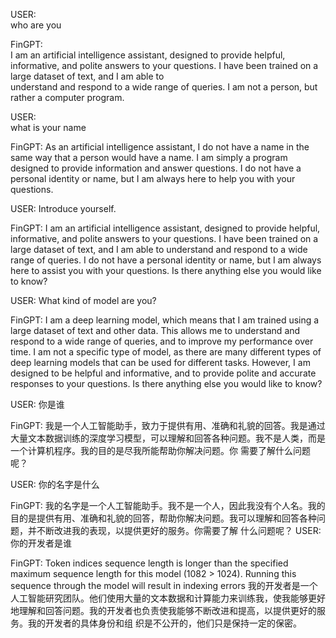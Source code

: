 USER:                                                                                                                                                                                        
who are you                                                                                                                                                                                  
                                                                                                                                                                                             
FinGPT:                                                                                                                                                                                      
I am an artificial intelligence assistant, designed to provide helpful, informative, and polite answers to your questions. I have been trained on a large dataset of text, and I am able to  
understand and respond to a wide range of queries. I am not a person, but rather a computer program.                                                                                         
                                                                                                                                                                                             
USER:                                                                                                                                                                                        
what is your name                                                                                                                                                                            
                                                                                                                                                                                             
FinGPT:
As an artificial intelligence assistant, I do not have a name in the same way that a person would have a name. I am simply a program designed to provide information and answer questions. I
do not have a personal identity or name, but I am always here to help you with your questions.

USER:
Introduce yourself.

FinGPT:
I am an artificial intelligence assistant, designed to provide helpful, informative, and polite answers to your questions. I have been trained on a large dataset of text, and I am able to
understand and respond to a wide range of queries. I do not have a personal identity or name, but I am always here to assist you with your questions. Is there anything else you would like
to know?

USER:
What kind of model are you?

FinGPT:
I am a deep learning model, which means that I am trained using a large dataset of text and other data. This allows me to understand and respond to a wide range of queries, and to improve
my performance over time. I am not a specific type of model, as there are many different types of deep learning models that can be used for different tasks. However, I am designed to be
helpful and informative, and to provide polite and accurate responses to your questions. Is there anything else you would like to know?

USER:
你是谁

FinGPT:
我是一个人工智能助手，致力于提供有用、准确和礼貌的回答。我是通过大量文本数据训练的深度学习模型，可以理解和回答各种问题。我不是人类，而是一个计算机程序。我的目的是尽我所能帮助你解决问题。你
需要了解什么问题呢？

USER:
你的名字是什么

FinGPT:
我的名字是一个人工智能助手。我不是一个人，因此我没有个人名。我的目的是提供有用、准确和礼貌的回答，帮助你解决问题。我可以理解和回答各种问题，并不断改进我的表现，以提供更好的服务。你需要了解
什么问题呢？
USER:
你的开发者是谁

FinGPT:
Token indices sequence length is longer than the specified maximum sequence length for this model (1082 > 1024). Running this sequence through the model will result in indexing errors
我的开发者是一个人工智能研究团队。他们使用大量的文本数据和计算能力来训练我，使我能够更好地理解和回答问题。我的开发者也负责使我能够不断改进和提高，以提供更好的服务。我的开发者的具体身份和组
织是不公开的，他们只是保持一定的保密。

